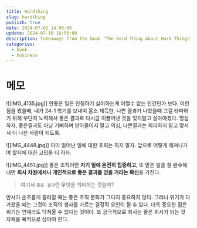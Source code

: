 ```yaml
---
title: Hardthing
slug: hardthing
publish: true
date: 2024-07-02 14:00:00
update: 2024-07-10 16:50:00
description: Takeaways from the book "The Hard Thing About Hard Things" by Ben Horowitz.
categories:
  - book
  - business
---
```

# 메모

![[IMG_4135.jpg]]
안좋은 일은 인정하기 싫어하는게 어쩔수 없는 인간인가 보다. 이런 점을 봤을때, 내가 24-1 학기를 보내며 몸소 체득한, 나쁜 결과가 나왔을때 그걸 타파하기 위해 부단히 노력해서 좋은 결과로 다시금 이끌어낸 것을 잊지말고 살아야겠다. 명심하자, 좋은결과도 마냥 기뻐하며 받아들이지 말고 의심, 나쁜결과는 회피하지 말고 맞서서 더 나은 사람이 되도록.

![[IMG_4448.jpg]]
이미 일어난 일에 대한 후회는 하지 말자. 앞으로 어떻게 해쳐나가야 할지에 대한 고민을 더 하자.

![[IMG_4451.jpg]]
좋은 조직이란 **자기 일에 온전히 집중하고**, 또 맡은 일을 잘 완수해내면 **회사 차원에서나 개인적으로 좋은 결과를 얻을 거라는 확신**을 가진다.

> 여기서 `좋은 결과`란 무엇을 의미하는 것일까?

만사가 순조롭게 흘러갈 때는 좋은 조직 문화가 그다지 중요하지 않다. 그러나 위기가 다가왔을 때는 그것이 조직의 생사를 가르는 결정적 요인이 될 수 있다. 더욱 중요한 점은 위기는 언제라도 닥쳐올 수 있다는 것이다. 또 궁극적으로 회사는 좋은 회사가 되는 것 자체를 목적으로 삼아야 한다.

